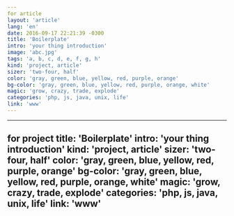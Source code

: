 ```yaml
---
for article
layout: 'article'
lang: 'en'
date: 2016-09-17 22:21:39 -0300
title: 'Boilerplate'
intro: 'your thing introduction'
image: 'abc.jpg'
tags: 'a, b, c, d, e, f, g, h'
kind: 'project, article'
sizer: 'two-four, half'
color: 'gray, green, blue, yellow, red, purple, orange'
bg-color: 'gray, green, blue, yellow, red, purple, orange, white'
magic: 'grow, crazy, trade, explode'
categories: 'php, js, java, unix, life'
link: 'www'
---
```


---
for project
title: 'Boilerplate'
intro: 'your thing introduction'
kind: 'project, article'
sizer: 'two-four, half'
color: 'gray, green, blue, yellow, red, purple, orange'
bg-color: 'gray, green, blue, yellow, red, purple, orange, white'
magic: 'grow, crazy, trade, explode'
categories: 'php, js, java, unix, life'
link: 'www'
---